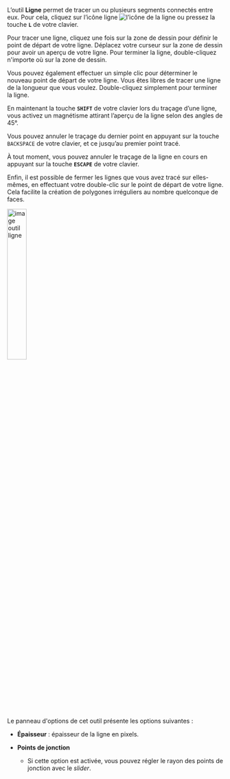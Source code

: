 L’outil **Ligne** permet de tracer un ou plusieurs segments connectés entre eux. Pour cela, cliquez sur l’icône ligne ![l’icône de la ligne](../../assets/line.png) ou pressez la touche **`L`** de votre clavier.
 
 Pour tracer une ligne, cliquez une fois sur la zone de dessin pour définir le point de départ de votre ligne. Déplacez votre curseur sur la zone de dessin pour avoir un aperçu de votre ligne. Pour terminer la ligne, double-cliquez n'importe où sur la zone de dessin. 
 
 Vous pouvez également effectuer un simple clic pour déterminer le nouveau point de départ de votre ligne. Vous êtes libres de tracer une ligne de la longueur que vous voulez. Double-cliquez simplement pour terminer la ligne. 

En maintenant la touche **`SHIFT`** de votre clavier lors du traçage d’une ligne, vous activez un magnétisme attirant l’aperçu de la ligne selon des angles de 45°.

Vous pouvez annuler le traçage du dernier point en appuyant sur la touche `BACKSPACE` de votre clavier, et ce jusqu’au premier point tracé. 

 À tout moment, vous pouvez annuler le traçage de la ligne en cours en appuyant sur la touche **`ESCAPE`** de votre clavier. 

Enfin, il est possible de fermer les lignes que vous avez tracé sur elles-mêmes, en effectuant votre double-clic sur le point de départ de votre ligne. Cela facilite la création de polygones irréguliers au nombre quelconque de faces.

<img src="../../assets/doc/imgs/panneauLigne.png" class="doc-img, floatRight" title="Panneau de l'outil ligne" alt="image outil ligne" width="30%">

Le panneau d'options de cet outil présente les options suivantes :

* **Épaisseur** : épaisseur de la ligne en pixels.

* **Points de jonction**
    * Si cette option est activée, vous pouvez régler le rayon des points de jonction avec le _slider_.

